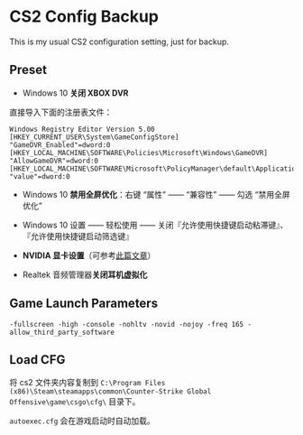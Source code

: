 # CS2 Config Backup

This is my usual CS2 configuration setting, just for backup.

## Preset

- Windows 10 **关闭 XBOX DVR**

直接导入下面的注册表文件：

```text
Windows Registry Editor Version 5.00
[HKEY_CURRENT_USER\System\GameConfigStore]
"GameDVR_Enabled"=dword:0
[HKEY_LOCAL_MACHINE\SOFTWARE\Policies\Microsoft\Windows\GameDVR]
"AllowGameDVR"=dword:0
[HKEY_LOCAL_MACHINE\SOFTWARE\Microsoft\PolicyManager\default\ApplicationManagement\AllowGameDVR]
"value"=dword:0
```

- Windows 10 **禁用全屏优化**：右键 “属性” —— “兼容性” —— 勾选 “禁用全屏优化”

- Windows 10 设置 —— 轻松使用 —— 关闭『允许使用快捷键启动粘滞键』、『允许使用快捷键启动筛选键』

- **NVIDIA 显卡设置**（可参考[此篇文章](https://www.wevg.org/archives/csgo-fps-optimized/)）

- Realtek 音频管理器**关闭耳机虚拟化**

## Game Launch Parameters

`-fullscreen -high -console -nohltv -novid -nojoy -freq 165 -allow_third_party_software`

## Load CFG

将 cs2 文件夹内容复制到 `C:\Program Files (x86)\Steam\steamapps\common\Counter-Strike Global Offensive\game\csgo\cfg\` 目录下。

`autoexec.cfg` 会在游戏启动时自动加载。
